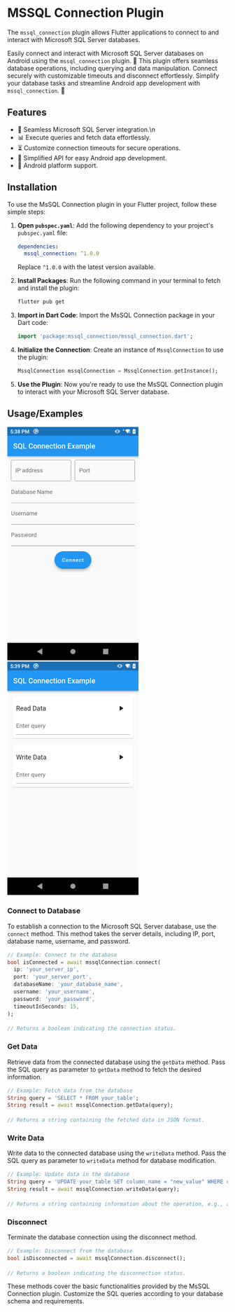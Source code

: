 # MSSQL Connection Plugin

The `mssql_connection` plugin allows Flutter applications to connect to and interact with Microsoft SQL Server databases.

Easily connect and interact with Microsoft SQL Server databases on Android using the `mssql_connection` plugin. 🚀 This plugin offers seamless database operations, including querying and data manipulation. Connect securely with customizable timeouts and disconnect effortlessly. Simplify your database tasks and streamline Android app development with `mssql_connection`. 🔗


## Features

- 🔄 Seamless Microsoft SQL Server integration.\n
- 📊 Execute queries and fetch data effortlessly.
- ⏳ Customize connection timeouts for secure operations.
- 🚀 Simplified API for easy Android app development.
- 🧩 Android platform support.


## Installation


To use the MsSQL Connection plugin in your Flutter project, follow these simple steps:

1. **Open `pubspec.yaml`**: Add the following dependency to your project's `pubspec.yaml` file:

    ```yaml
    dependencies:
      mssql_connection: ^1.0.0
    ```

    Replace `^1.0.0` with the latest version available.

2. **Install Packages**: Run the following command in your terminal to fetch and install the plugin:

    ```bash
    flutter pub get
    ```

3. **Import in Dart Code**: Import the MsSQL Connection package in your Dart code:

    ```dart
    import 'package:mssql_connection/mssql_connection.dart';
    ```

4. **Initialize the Connection**: Create an instance of `MssqlConnection` to use the plugin:

    ```dart
    MssqlConnection mssqlConnection = MssqlConnection.getInstance();
    ```

5. **Use the Plugin**: Now you're ready to use the MsSQL Connection plugin to interact with your Microsoft SQL Server database.


## Usage/Examples
<img src="images/image1.png" alt="Connection Establishing screen" width="300"/>&nbsp;&nbsp;&nbsp;&nbsp;&nbsp;&nbsp;&nbsp;
<img src="images/image2.png" alt="Read & write Operations" width="300"/>


### Connect to Database

To establish a connection to the Microsoft SQL Server database, use the `connect` method. This method takes the server details, including IP, port, database name, username, and password.

```dart
// Example: Connect to the database
bool isConnected = await mssqlConnection.connect(
  ip: 'your_server_ip',
  port: 'your_server_port',
  databaseName: 'your_database_name',
  username: 'your_username',
  password: 'your_password',
  timeoutInSeconds: 15,
);

// Returns a boolean indicating the connection status.
```
### Get Data

Retrieve data from the connected database using the `getData` method. Pass the SQL query as parameter to `getData` method to fetch the desired information.

```dart
// Example: Fetch data from the database
String query = 'SELECT * FROM your_table';
String result = await mssqlConnection.getData(query);

// Returns a string containing the fetched data in JSON format.
```

### Write Data

Write data to the connected database using the `writeData` method. Pass the SQL query as parameter to `writeData` method for database modification.

```dart
// Example: Update data in the database
String query = 'UPDATE your_table SET column_name = "new_value" WHERE condition';
String result = await mssqlConnection.writeData(query);

// Returns a string containing information about the operation, e.g., affected rows.
```

### Disconnect

Terminate the database connection using the disconnect method.

```dart
// Example: Disconnect from the database
bool isDisconnected = await mssqlConnection.disconnect();

// Returns a boolean indicating the disconnection status.
```

These methods cover the basic functionalities provided by the MsSQL Connection plugin. Customize the SQL queries according to your database schema and requirements.
